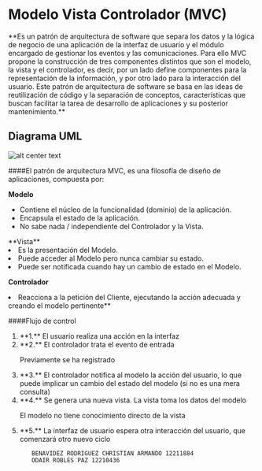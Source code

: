 <h1>Modelo Vista Controlador (MVC)</h1> 
**Es un patrón de arquitectura de software que separa los datos y la lógica de negocio de una aplicación de la interfaz de usuario y el módulo encargado de gestionar los eventos y las comunicaciones. Para   ello   MVC propone la construcción de tres componentes distintos que son el modelo, la vista y el controlador, es decir, por un lado define componentes para la representación de la información, y por otro lado para la interacción del usuario. Este patrón de arquitectura de software se basa en las ideas de reutilización de código y la separación de conceptos, características que buscan facilitar la tarea de desarrollo de aplicaciones y su posterior mantenimiento.**


<h2>Diagrama UML</h2>

![alt center text](http://www.juanminaya.com/blog/wp-content/uploads/2010/03/mvc.jpg "Logo Title Text 1")





####El patrón de arquitectura MVC, es una filosofía de diseño de aplicaciones, compuesta por:

**Modelo**
<ul>
<li>Contiene el núcleo de la funcionalidad (dominio) de la aplicación.</li>
<li>Encapsula el estado de la aplicación.</li>
<li>No sabe nada / independiente del Controlador y la Vista.</li>
</ul>
**Vista** 
<li>Es la presentación del Modelo.</li>
<li>Puede acceder al Modelo pero nunca cambiar su estado.</li>
<li>Puede ser notificada cuando hay un cambio de estado en el Modelo.</li>

**Controlador**
<li>Reacciona a la petición del Cliente, ejecutando la acción adecuada y creando el modelo pertinente**</li>


####Flujo de control
<ol>
<li>**1.** El usuario realiza una acción en la interfaz
<li>**2.** El controlador trata el evento de entrada
            <p>Previamente se ha registrado
<li>**3.** El controlador notifica al modelo la acción del usuario, lo que
puede implicar un cambio del estado del modelo (si no es
una mera consulta)
<li>**4.** Se genera una nueva vista. La vista toma los datos del
modelo
            <p>El modelo no tiene conocimiento directo de la vista
<li>**5.** La interfaz de usuario espera otra interacción del usuario,
que comenzará otro nuevo ciclo
<ol>


    BENAVIDEZ RODRIGUEZ CHRISTIAN ARMANDO 12211884
    ODAIR ROBLES PAZ 12210436
